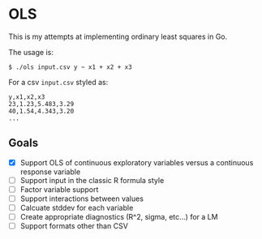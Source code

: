 # OLS

This is my attempts at implementing ordinary least squares in Go.

The usage is:

```console
$ ./ols input.csv y ~ x1 + x2 + x3
```

For a csv `input.csv` styled as:

```csv
y,x1,x2,x3
23,1.23,5.483,3.29
40,1.54,4.343,3.20
...
```

## Goals

* [X] Support OLS of continuous exploratory variables versus a continuous response variable
* [ ] Support input in the classic R formula style
* [ ] Factor variable support
* [ ] Support interactions between values
* [ ] Calcuate stddev for each variable
* [ ] Create appropriate diagnostics (R^2, sigma, etc...) for a LM
* [ ] Support formats other than CSV
